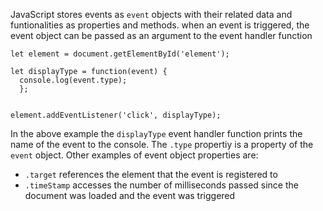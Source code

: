 JavaScript stores events as `event` objects with their related data and funtionalities as properties and methods. when an event is triggered, the event object can be passed as an argument to the event handler function
```
let element = document.getElementById('element');

let displayType = function(event) {
  console.log(event.type);
  };
 

element.addEventListener('click', displayType);

```
In the above example the `displayType` event handler function prints the name of the event to the console. The `.type` propertiy is a property of the `event` object. Other examples of event object properties are:

- `.target` references the element that the event is registered to
- `.timeStamp` accesses the number of milliseconds passed since the document was loaded and the event was triggered
